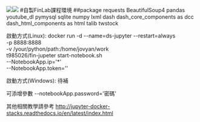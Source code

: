 [![](https://images.microbadger.com/badges/image/jupyter/datascience-notebook.svg)](https://microbadger.com/images/jupyter/datascience-notebook "Get your own image badge on microbadger.com")[![](https://images.microbadger.com/badges/version/jupyter/datascience-notebook.svg)](https://microbadger.com/images/jupyter/datascience-notebook "Get your own version badge on microbadger.com")
#自製FinLab課程環境
##package
requests
BeautifulSoup4
pandas
youtube_dl
pymysql
sqlite
numpy
lxml
dash
dash_core_components as dcc
dash_html_components as html
talib
twstock


啟動方式(Linux):
docker run -d --name=ds-jupyter --restart=always \
-p 8888:8888 \
-v /your/python/path:/home/jovyan/work \
t985026/fin-jupeter start-notebook.sh \
--NotebookApp.ip='*' \
--NotebookApp.token=''

啟動方式(Windows):
待補

可添增參數
--notebookApp.password='密碼'

其他相關教學請參考
http://jupyter-docker-stacks.readthedocs.io/en/latest/index.html
